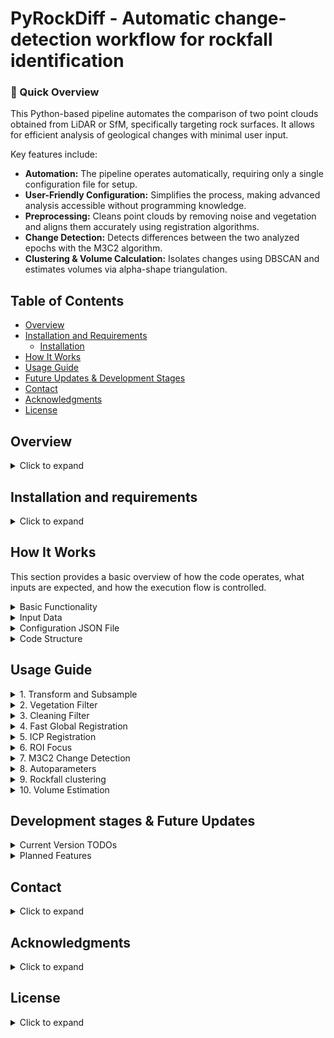# PyRockDiff - Automatic change-detection workflow for rockfall identification

### 🚀 Quick Overview
This Python-based pipeline automates the comparison of two point clouds obtained from LiDAR or SfM, specifically targeting rock surfaces. It allows for efficient analysis of geological changes with minimal user input.

Key features include:

- **Automation:** The pipeline operates automatically, requiring only a single configuration file for setup.
- **User-Friendly Configuration:** Simplifies the process, making advanced analysis accessible without programming knowledge.
- **Preprocessing:** Cleans point clouds by removing noise and vegetation and aligns them accurately using registration algorithms.
- **Change Detection:** Detects differences between the two analyzed epochs with the M3C2 algorithm.
- **Clustering & Volume Calculation:** Isolates changes using DBSCAN and estimates volumes via alpha-shape triangulation.

## Table of Contents
- [Overview](#overview)
- [Installation and Requirements](#installation-and-requirements)
  - [Installation](#installation)
- [How It Works](#how-it-works)
- [Usage Guide](#usage-guide)
- [Future Updates & Development Stages](#future-updates--development-stages)
- [Contact](#contact)
- [Acknowledgments](#acknowledgments)
- [License](#license)

## Overview

<details>
<summary>Click to expand</summary>

<br>

This project is a Python-based pipeline designed to automate the comparison of two point clouds obtained from LiDAR or Structure from Motion (SfM), specifically focusing on rock surfaces. The pipeline begins with essential pre-processing steps, including data cleaning and vegetation removal, to prepare the data for analysis. It then employs algorithms for Fast Global Registration and Iterative Closest Point (ICP) alignment, enabling precise change detection results.

The software identifies differences between the two epochs using the M3C2 algorithm, isolates clusters using the DBSCAN algorithm, and calculates the volumes of detected changes through alpha-shape triangulation. It is designed for automation and user-friendliness, making it accessible to non-experts in coding while efficiently processing large datasets. The libraries and software used are open-source, enhancing accessibility and collaboration.
</details>

## Installation and requirements

<details>
<summary>Click to expand</summary>

The following external open-source software is used:

| Software/Library | License | Link |
|------------------|---------|------|
| CloudCompare      | GPL     | [CloudCompare Website](https://www.danielgm.net/cc/) |

Other dependencies are managed through Python, and can be installed via `requirements.txt`.

### Installation
To set up the environment and install the required dependencies:

```bash
git clone https://github.com/xabierblanch/PyRockDiff.git
cd PyRockDiff
pip install -r requirements.txt
```
Ensure CloudCompare is downloaded and accessible from the command line.

</details>

## How It Works

This section provides a basic overview of how the code operates, what inputs are expected, and how the execution flow is controlled.

<details>
<summary>Basic Functionality</summary>

### Basic Functionality
The code is designed to automate a sequence of point cloud processing tasks, including filtering, registration, clustering, and volume computation. Each step is modular and can be executed depending on the options selected.
</details>

<details>
<summary>Input Data</summary>

### Input Data
The code expects specific input data formats:
- Point clouds (e.g., `.ply`, `.las`)
- Pre-defined parameters and paths provided through a configuration `.JSON` file.
</details>

<details>
<summary>Configuration JSON File</summary>

### Configuration JSON File
All options, paths, and parameters for the execution are controlled through a configuration file located in the `json_files` folder. This file allows the user to toggle various processing steps and fine-tune parameters without modifying the code.

| Parameter Name              | Type       | Example Value                                         |
|-----------------------------|------------|-------------------------------------------------------|
| `CloudCompare`              | String     | `"C:\\Program Files\\CloudCompare\\cloudcompare.exe"` |
| `output`                    | String     | `"C:\\Users\\XBG\\Desktop\\PyRockDiff_ICGCData"`      |

- **`CloudCompare`**: Path to the CloudCompare executable.
- **`output`**: Path where the output subsampled point clouds will be saved.

</details>

<details>
<summary>Code Structure</summary>

### Code Structure
The code follows a sequential execution pattern, but it is flexible. You can start from any step in the workflow, provided the necessary files from earlier steps are supplied as inputs. This modular approach allows skipping steps that have been completed previously or executing the entire workflow from start to finish.
</details>


## Usage Guide
<details>
<summary>1. Transform and Subsample</summary>


Transform and subsample the point clouds using CloudCompare. This step of the pipeline handles two main objectives: to convert the original point cloud from any format accepted by CloudCompare to an .xyz format and to perform spatial subsampling to reduce and equalise the number of points in the two clouds to be compared.
#### How it works:
1. **Transformation to `.xyz` format**: Converts the input point cloud to the `.xyz` format for streamlined processing in subsequent steps. During this transformation, additional attributes such as color (RGB), normals, and scalar fields are removed to reduce file size and complexity.

   
2. **Subsampling**: The point cloud is spatially subsampled to reduce point density while maintaining overall structure. The `spatial_distance` parameter (in meters), defined in the configuration `.JSON` file, controls the minimum spacing between points in the output cloud.
#### JSON file parameters:
| Parameter Name              | Type        | Example Value                                         | JSON Section     |
|-----------------------------|-------------|-------------------------------------------------------|-------------------|
| `transform_and_subsample`    | Boolean    | `true`                                                | options           |
| `spatial_distance`           | Float (cm) | `0.05`                                                | parameters        |

- **`transform_and_subsample`**: Enables or disables the transformation and subsampling step.
- **`spatial_distance`**: Specifies the minimum distance (in meters) between points for subsampling.
</details>

<details>
<summary>2. Vegetation Filter</summary>

Applies a vegetation filter using [CANUPO workflow](https://nicolas.brodu.net/common/recherche/publications/canupo.pdf) (N. Brodu and D. Lague). This consist in a simple yet efficient way to automatically classify a point cloud

#### How it works:
1. **Vegetation Filtering**: The CANUPO algorithm identifies and filters vegetation points from the input point cloud. The algorithm is integrated in the CloudCompare software and requires a `.prm` file corresponding to the classifier. A classifier for vegetation is included with the software but the user can create his own ‘.prm’ files using CloudCompare's CANUPO suite. The resulting filtered point cloud is saved in `.xyz` format for further analysis.

#### JSON file parameters:
| Parameter Name          | Type        | Example Value                                         | JSON Section |
|-------------------------|-------------|-------------------------------------------------------|--------------|
| `vegetation_filter`     | Boolean     | `true`                                                | options      |
| `canupo_file`           | Boolean     | `".\\bin\\canupo.prm"`                                | paths        |

- **`vegetation_filter`**: Enables or disables the vegetation filtering step.
- **`canupo_file`**: Path to the `.prm` file with the classifier

</details>

<details>
<summary>3. Cleaning Filter</summary>


Applies a statistical outlier filter to remove noise from the point cloud. This step helps enhance the quality of the data by eliminating points that are statistically different from their neighbors, ensuring more accurate analysis in subsequent steps.

#### How it works:
1. **Statistical Outlier Removal**: The outlier filter evaluates each point in the point cloud based on the distance to its neighbors. Points that have a significantly different distance compared to their local neighborhood are removed. The `nb_neighbors` parameter defines the number of neighboring points to consider, while the `std_ratio` parameter specifies the threshold for determining outliers.

#### JSON file parameters:
| Parameter Name              | Type      | Example Value                                         | JSON Section     |
|-----------------------------|-----------|-------------------------------------------------------|-------------------|
| `cleaning_filter`           | Boolean   | `true`                                                | options           |
| `nb_neighbors_f`            | Integer   | `10`                                                 | parameters        |
| `std_ratio_f`               | Float (m) | `1.5`                                                | parameters        |

- **`cleaning_filter`**: Enables or disables the application of the statistical outlier filter.
- **`nb_neighbors_f`**: Specifies the number of neighbors to consider for the statistical analysis.
- **`std_ratio_f`**: Defines the standard deviation multiplier used to identify outliers.
</details>

<details>
<summary>4. Fast Global Registration</summary>

Performs Fast Global Registration (FGR), if the <code>fast_registration</code> option is enabled. This method quickly aligns two point clouds based on their features, with the `voxel_size` parameter used to downsample the point clouds, and the registration refined through multiple iterations defined by the `ite_FGR` parameter.

#### JSON file parameters:
| Parameter Name              | Type        | Example Value                                         | JSON Section     |
|-----------------------------|-------------|-------------------------------------------------------|-------------------|
| `fast_registration`         | Boolean     | `true`                                                | options           |
| `voxel_size`               | Float       | `0.25`                                               | parameters        |
| `ite_FGR`                   | Integer     | `3`                                                  | parameters        |

- **`fast_registration`**: Enables or disables the application of the Fast Global Registration algorithm.
- **`voxel_size`**: Specifies the size of the voxel for downsampling the point clouds before registration.
- **`ite_FGR`**: Defines the number of iterations for the Fast Global Registration algorithm.

</details></details>

<details>
<summary>5. ICP Registration</summary>

Executes ICP (Iterative Closest Point) registration, if the <code>icp_registration</code> option is enabled. After initial alignment with FGR, ICP enhances the precision of the registration by iteratively minimizing the distance between corresponding points, using the `ite_ICP` parameter to specify the number of refinement iterations.

#### JSON file parameters:
| Parameter Name              | Type        | Example Value                                         | JSON Section     |
|-----------------------------|-------------|-------------------------------------------------------|-------------------|
| `icp_registration`          | Boolean     | `true`                                                | options           |
| `ite_ICP`                   | Integer     | `3`                                                  | parameters        |

- **`icp_registration`**: Enables or disables the application of the Iterative Closest Point algorithm.
- **`ite_ICP`**: Defines the number of iterations for the Iterative Closest Point algorithm.
</details>

<details>
<summary>6. ROI Focus</summary>

#### ROI Focus
<p>Performs Region of Interest (ROI) clipping on the point clouds, if the <code>roi_focus</code> option is enabled.</p>
</details>

<details>
<summary>7. M3C2 Change Detection</summary>

Calculates the differences between two point clouds using the M3C2 (Multi-Scale Model to Model Cloud Comparison) method, if the <code>m3c2_computation</code> option is enabled. This algorithm quantifies changes by analyzing the point clouds from different epochs, leveraging the specified parameters for optimal results.

#### JSON file parameters:
| Parameter Name              | Type        | Example Value                                         | JSON Section     |
|-----------------------------|-------------|-------------------------------------------------------|-------------------|
| `m3c2_dist`                 | Boolean     | `true`                                                | options           |
| `m3c2_param`                | Path        | `.\\bin\\m3c2_params.txt`                            | paths             |

- **`m3c2_dist`**: Enables or disables the application of the M3C2 algorithm to compute differences.
- **`m3c2_param`**: Path to the file containing parameters for the M3C2 calculation.</details>

<details>
<summary>8. Autoparameters</summary>

#### Auto Parameters for DBSCAN
<p>Calculates point density for DBSCAN parameters, if the <code>auto_parameters</code> option is enabled.</p>
</details>

<details>
<summary>9. Rockfall clustering</summary>

#### Rockfall Clustering (DBSCAN)
<p>Applies the DBSCAN algorithm to identify clusters in the point clouds, if the <code>rf_clustering</code> option is enabled.</p>
</details>

<details>
<summary>10. Volume Estimation</summary>

#### Volume Estimation
<p>Estimates the volume of the detected clusters, if the <code>rf_volume</code> option is enabled.</p>
</details>

## Development stages & Future Updates

<details>
<summary>Current Version TODOs</summary>

### Current Version TODOs

The following functionalities are part of the current version but require further refinement:

- [ ] Verify all paths before CloudCompare
- [ ] Enhance plots/visualizations and saving options
- [ ] Add the option to activate/deactivate additional features
- [ ] Review verbosity and debugging options
- [ ] Add a robust way to select parameters
- [ ] Create a graphical abstract

</details>

<details>
<summary>Planned Features</summary>

### Planned Features

The following features and enhancements are planned for future versions of this software:

- [ ] Implement the software for pre-failure deformation identification
- [ ] Integrate tools from [**py4dgeo**](https://github.com/3dgeo-heidelberg/py4dgeo) (MIT License)
- [ ] Provide different approaches for volume calculation
- [ ] Add AI tools for vegetation filtering
- [ ] Add AI tools to filter the wrong clusters (Blanch et al, 2020)
- [ ] Include and process RGB data (for LiDAR or SfM Point Clouds)

</details>

## Contact

<details>
<summary>Click to expand</summary>

For questions, issues, or further information regarding this software, feel free to reach out to the authors:

- **Xabier Blanch**: xabier.blanch@upc.edu

Please include a clear subject line and detailed information if reporting a bug or requesting support.

</details>

## Acknowledgments

<details>
<summary>Click to expand</summary>

We would like to thank the following individuals and institutions for their invaluable contributions and support:

- The [**RISKNAT research group**](http://www.ub.edu/risknat/) at the University of Barcelona for their past support of the doctoral research that laid the basis for this software.
- The [**Technische Universität Dresden**](https://tu-dresden.de/) and [**Universitat Politècnica de Catalunya**](https://www.upc.edu/en) for their assistance with the project.
- The colleagues at the [**Juniorprofessur für Geosensorsysteme**](https://tu-dresden.de/bu/umwelt/geo/ipf/geosensorsysteme) (TU Dresden) for their cooperation and support.
- The [**ICGC**](http://www.icgc.cat/) (Institut Cartogràfic i Geològic de Catalunya) for funding this project.
- The [**CloudCompare**](https://www.danielgm.net/cc/) and [**Open3D**](http://www.open3d.org/) open-source communities for their incredible tools and libraries.
- The [**CANUPO**](https://nicolas.brodu.net/common/recherche/publications/canupo.pdf) (Brodu & Lague) and [**M3C2**](https://www.sciencedirect.com/science/article/abs/pii/S0924271613001184) (Lague et al.) authors for developing these great algorithms.

Additionally, the methodologies used in this software are based on the work developed in the following doctoral theses in the RISKNAT research group:

| Author           | Title                                                                                                                                                                                                                                                                                                                     | Year |
|------------------|---------------------------------------------------------------------------------------------------------------------------------------------------------------------------------------------------------------------------------------------------------------------------------------------------------------------------|------|
| Antonio Abellán  | [Improvements in our understanding of rockfall phenomenon by Terrestrial Laser Scanning](https://www.researchgate.net/publication/257870480_PhD_Thesis_-_Improvements_in_our_understanding_of_rockfall_phenomenon_by_Terrestrial_Laser_Scanning_-_Emphasis_on_change_detection_and_its_application_to_spatial_prediction) | 2010 | 
| Manuel Royán     | [Rockfall characterization and prediction by means of Terrestrial LiDAR](https://www.tdx.cat/handle/10803/334400#page=1)                                                                                                                                                                                                  | 2015 |
| Xabier Blanch    | [Developing Advanced Photogrammetric Methods for Automated Rockfall Monitoring](https://diposit.ub.edu/dspace/handle/2445/189157)                                                                                                                                                                                         | 2023 |


</details>

## License

<details>
<summary>Click to expand</summary>

This project is licensed under the **GNU General Public License (GPL)**. You are free to use, modify, and distribute this software under the terms of this license.

For more information, please refer to the [GPL License](https://www.gnu.org/licenses/gpl-3.0.en.html).

</details>